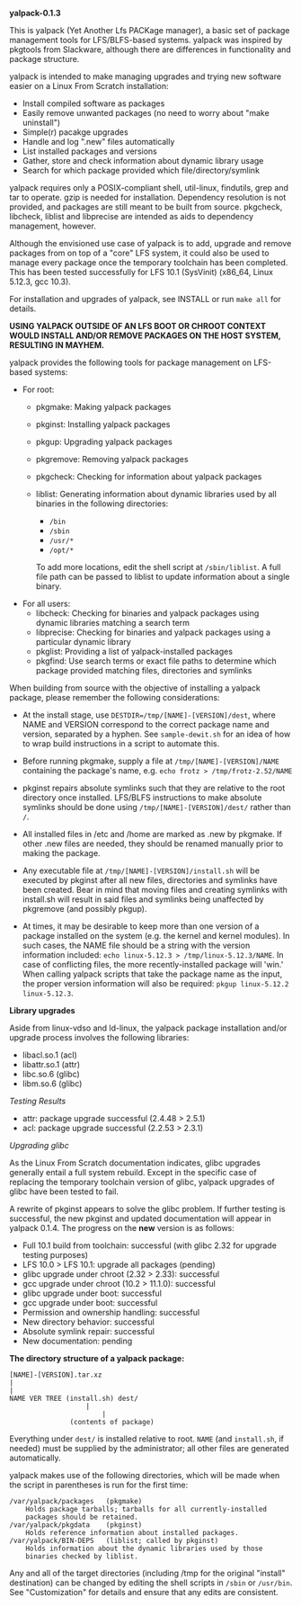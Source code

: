 **yalpack-0.1.3**

This is yalpack (Yet Another Lfs PACKage manager), a basic set of package management tools for LFS/BLFS-based systems. yalpack was inspired by pkgtools from Slackware, although there are differences in functionality and package structure.

yalpack is intended to make managing upgrades and trying new software easier on a Linux From Scratch installation: 
* Install compiled software as packages
* Easily remove unwanted packages (no need to worry about "make uninstall")
* Simple(r) pacakge upgrades
* Handle and log ".new" files automatically
* List installed packages and versions
* Gather, store and check information about dynamic library usage
* Search for which package provided which file/directory/symlink

yalpack requires only a POSIX-compliant shell, util-linux, findutils, grep and tar to operate. gzip is needed for installation. Dependency resolution is not provided, and packages are still meant to be built from source. pkgcheck, libcheck, liblist and libprecise are intended as aids to dependency management, however.

Although the envisioned use case of yalpack is to add, upgrade and remove packages from on top of a "core" LFS system, it could also be used to manage every package once the temporary toolchain has been completed. This has been tested successfully for LFS 10.1 (SysVinit) (x86_64, Linux 5.12.3, gcc 10.3).

For installation and upgrades of yalpack, see INSTALL or run `make all` for details.

**USING YALPACK OUTSIDE OF AN LFS BOOT OR CHROOT CONTEXT WOULD INSTALL AND/OR REMOVE PACKAGES ON THE HOST SYSTEM, RESULTING IN MAYHEM.**

yalpack provides the following tools for package management on LFS-based systems:
* For root:
	* pkgmake: Making yalpack packages
	* pkginst: Installing yalpack packages
	* pkgup: Upgrading yalpack packages
	* pkgremove: Removing yalpack packages
	* pkgcheck: Checking for information about yalpack packages
	* liblist: Generating information about dynamic libraries used by all binaries in the following directories:
		* `/bin`
		* `/sbin`
		* `/usr/*`
		* `/opt/*`
	  
	  To add more locations, edit the shell script at `/sbin/liblist`. A full file path can be passed to liblist to update information about a single binary.
* For all users:
	* libcheck: Checking for binaries and yalpack packages using dynamic libraries matching a search term
	* libprecise: Checking for binaries and yalpack packages using a particular dynamic library
	* pkglist: Providing a list of yalpack-installed packages
	* pkgfind: Use search terms or exact file paths to determine which package provided matching files, directories and symlinks

When building from source with the objective of installing a yalpack package, please remember the following considerations:

* At the install stage, use `DESTDIR=/tmp/[NAME]-[VERSION]/dest`, where NAME and VERSION correspond to the correct package name and version, separated by a hyphen. See `sample-dewit.sh` for an idea of how to wrap build instructions in a script to automate this.
	
* Before running pkgmake, supply a file at `/tmp/[NAME]-[VERSION]/NAME` containing the package's name, e.g. `echo frotz > /tmp/frotz-2.52/NAME`
	
* pkginst repairs absolute symlinks such that they are relative to the root directory once installed. LFS/BLFS instructions to make absolute symlinks should be done using `/tmp/[NAME]-[VERSION]/dest/` rather than `/`.

* All installed files in /etc and /home are marked as .new by pkgmake. If other .new files are needed, they should be renamed manually prior to making the package.

* Any executable file at `/tmp/[NAME]-[VERSION]/install.sh` will be executed by pkginst after all new files, directories and symlinks have been created. Bear in mind that moving files and creating symlinks with install.sh will result in said files and symlinks being unaffected by pkgremove (and possibly pkgup).

* At times, it may be desirable to keep more than one version of a package installed on the system (e.g. the kernel and kernel modules). In such cases, the NAME file should be a string with the version information included: `echo linux-5.12.3 > /tmp/linux-5.12.3/NAME`. In case of conflicting files, the more recently-installed package will 'win.' When calling yalpack scripts that take the package name as the input, the proper version information will also be required: `pkgup linux-5.12.2 linux-5.12.3`.

**Library upgrades**

Aside from linux-vdso and ld-linux, the yalpack package installation and/or upgrade process involves the following libraries:

* libacl.so.1	(acl)
* libattr.so.1	(attr)
* libc.so.6 	(glibc)
* libm.so.6	(glibc)

*Testing Results*

* attr: package upgrade successful (2.4.48 > 2.5.1)
* acl: package upgrade successful (2.2.53 > 2.3.1)

*Upgrading glibc*

As the Linux From Scratch documentation indicates, glibc upgrades generally entail a full system rebuild. Except in the specific case of replacing the temporary toolchain version of glibc, yalpack upgrades of glibc have been tested to fail.

A rewrite of pkginst appears to solve the glibc problem. If further testing is successful, the new pkginst and updated documentation will appear in yalpack 0.1.4. The progress on the **new** version is as follows:

* Full 10.1 build from toolchain: successful (with glibc 2.32 for upgrade testing purposes)
* LFS 10.0 > LFS 10.1: upgrade all packages (pending)
* glibc upgrade under chroot (2.32 > 2.33): successful
* gcc upgrade under chroot (10.2 > 11.1.0): successful
* glibc upgrade under boot: successful
* gcc upgrade under boot: successful
* Permission and ownership handling: successful
* New directory behavior: successful
* Absolute symlink repair: successful
* New documentation: pending

**The directory structure of a yalpack package:**

	[NAME]-[VERSION].tar.xz
	|
	|
	NAME VER TREE (install.sh) dest/
		     		   |
		                   |
				   (contents of package)

Everything under `dest/` is installed relative to root. `NAME` (and `install.sh`, if needed) must be supplied by the administrator; all other files are generated automatically.

yalpack makes use of the following directories, which will be made when the script in parentheses is run for the first time:

	/var/yalpack/packages	(pkgmake)
		Holds package tarballs; tarballs for all currently-installed
		packages should be retained.
	/var/yalpack/pkgdata	(pkginst)
		Holds reference information about installed packages.
	/var/yalpack/BIN-DEPS	(liblist; called by pkginst)
		Holds information about the dynamic libraries used by those
		binaries checked by liblist.

Any and all of the target directories (including /tmp for the original "install" destination) can be changed by editing the shell scripts in `/sbin` or 
`/usr/bin`. See "Customization" for details and ensure that any edits are consistent.
